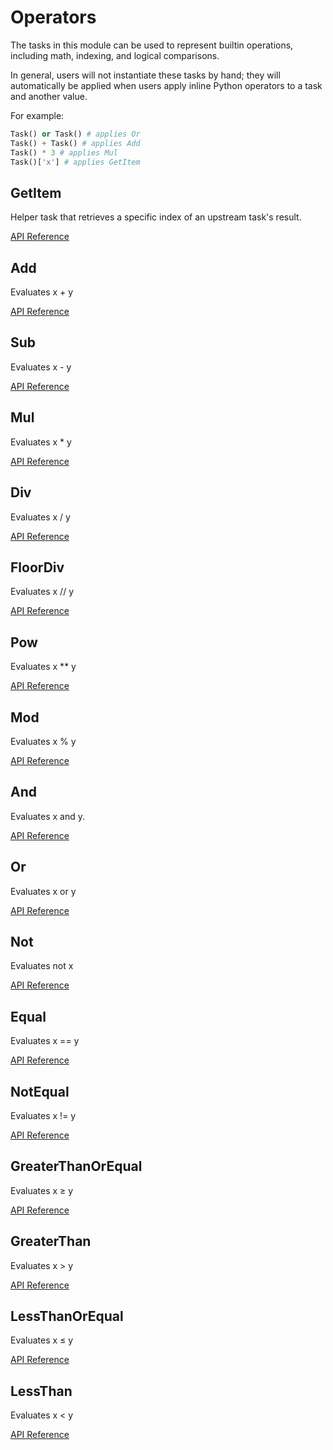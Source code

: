 # Operators

The tasks in this module can be used to represent builtin operations, including math, indexing, and logical comparisons.

In general, users will not instantiate these tasks by hand; they will automatically be
applied when users apply inline Python operators to a task and another value.

For example:

```python
Task() or Task() # applies Or
Task() + Task() # applies Add
Task() * 3 # applies Mul
Task()['x'] # applies GetItem
```

## GetItem <Badge text="task"/>

Helper task that retrieves a specific index of an upstream task's result.

[API Reference](/api/tasks/operators.html#prefect-tasks-core-operators-getitem)


## Add <Badge text="task"/>

Evaluates x + y

[API Reference](/api/tasks/operators.html#prefect-tasks-core-operators-add)

## Sub <Badge text="task"/>

Evaluates x - y

[API Reference](/api/tasks/operators.html#prefect-tasks-core-operators-sub)

## Mul <Badge text="task"/>

Evaluates x * y

[API Reference](/api/tasks/operators.html#prefect-tasks-core-operators-mul)

## Div <Badge text="task"/>

Evaluates x / y

[API Reference](/api/tasks/operators.html#prefect-tasks-core-operators-div)

## FloorDiv <Badge text="task"/>

Evaluates x // y

[API Reference](/api/tasks/operators.html#prefect-tasks-core-operators-floordiv)

## Pow <Badge text="task"/>

Evaluates x ** y

[API Reference](/api/tasks/operators.html#prefect-tasks-core-operators-pow)

## Mod <Badge text="task"/>

Evaluates x % y

[API Reference](/api/tasks/operators.html#prefect-tasks-core-operators-mod)

## And <Badge text="task"/>

Evaluates x and y.

[API Reference](/api/tasks/operators.html#prefect-tasks-core-operators-and)

## Or <Badge text="task"/>

Evaluates x or y

[API Reference](/api/tasks/operators.html#prefect-tasks-core-operators-or)

## Not <Badge text="task"/>

Evaluates not x

[API Reference](/api/tasks/operators.html#prefect-tasks-core-operators-not)

## Equal <Badge text="task"/>

Evaluates x == y

[API Reference](/api/tasks/operators.html#prefect-tasks-core-operators-equal)

## NotEqual <Badge text="task"/>

Evaluates x != y

[API Reference](/api/tasks/operators.html#prefect-tasks-core-operators-notequal)

## GreaterThanOrEqual <Badge text="task"/>

Evaluates x ≥ y

[API Reference](/api/tasks/operators.html#prefect-tasks-core-operators-greaterthanorequal)

## GreaterThan <Badge text="task"/>

Evaluates x > y

[API Reference](/api/tasks/operators.html#prefect-tasks-core-operators-greaterthan)

## LessThanOrEqual <Badge text="task"/>

Evaluates x ≤ y

[API Reference](/api/tasks/operators.html#prefect-tasks-core-operators-lessthanorequal)

## LessThan <Badge text="task"/>

Evaluates x < y

[API Reference](/api/tasks/operators.html#prefect-tasks-core-operators-lessthan)
